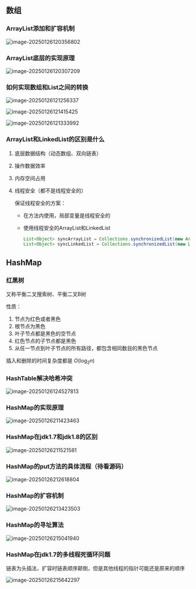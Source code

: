 ## 数组

### ArrayList添加和扩容机制

![image-20250126120356802](collection.assets/image-20250126120356802.png)

### ArrayList底层的实现原理

![image-20250126120307209](collection.assets/image-20250126120307209.png)

### 如何实现数组和List之间的转换

![image-20250126121256337](collection.assets/image-20250126121256337.png)

![image-20250126121415425](collection.assets/image-20250126121415425.png)

![image-20250126121333992](collection.assets/image-20250126121333992.png)

### ArrayList和LinkedList的区别是什么

1. 底层数据结构（动态数组、双向链表）

2. 操作数据效率

3. 内存空间占用

4. 线程安全（都不是线程安全的）

    保证线程安全的方案：

    + 在方法内使用，局部变量是线程安全的

    + 使用线程安全的ArrayList和LinkedList

        ```java
        List<Object> syncArrayList = Collections.synchronizedList(new ArrayList<>());
        List<Object> syncLinkedList = Collections.synchronizedList(new LinkedList<>());
        ```

## HashMap

### 红黑树

又称平衡二叉搜索树、平衡二叉B树

性质：

1. 节点为红色或者黑色
2. 根节点为黑色
3. 叶子节点都是黑色的空节点
4. 红色节点的子节点都是黑色
5. 从任一节点到叶子节点的所有路径，都包含相同数目的黑色节点

插入和删除的时间复杂度都是 $O(\log_2n)$ 

### HashTable解决哈希冲突

![image-20250126124527813](collection.assets/image-20250126124527813.png)

### HashMap的实现原理

![image-20250126211423463](collection.assets/image-20250126211423463.png)

### HashMap在jdk1.7和jdk1.8的区别

![image-20250126211521581](collection.assets/image-20250126211521581.png)

### HashMap的put方法的具体流程（待看源码）

![image-20250126212618804](collection.assets/image-20250126212618804.png)

### HashMap的扩容机制

![image-20250126213423503](collection.assets/image-20250126213423503.png)

### HashMap的寻址算法

![image-20250126215041940](collection.assets/image-20250126215041940.png)

### HashMap在jdk1.7的多线程死循环问题

链表为头插法，扩容时链表顺序颠倒，但是其他线程的指针可能还是原来的顺序

![image-20250126215642297](collection.assets/image-20250126215642297.png)


